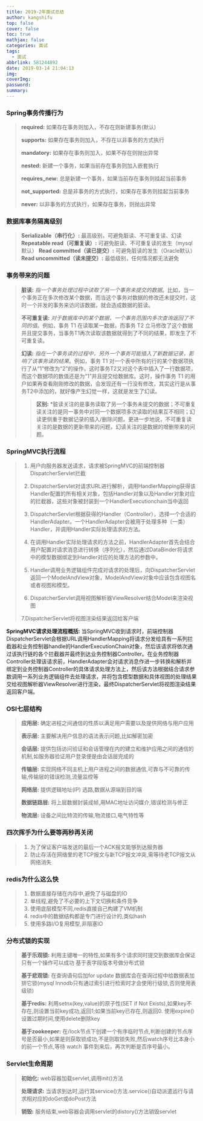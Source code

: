 ```yaml
---
title: 2019-2年面试总结
author: kangshifu
top: false
cover: false
toc: true
mathjax: false
categories: 面试
tags:
  - 面试
abbrlink: 581244892
date: 2019-03-14 21:04:13
img:
coverImg:
password:
summary:
---
```


<!--more-->  

### Spring事务传播行为

>**required:** 如果存在事务则加入，不存在则新建事务(默认)
>
>**supports:** 如果存在事务则加入，不存在以非事务的方式执行
>
>**mandatory:** 如果存在事务则加入，如果不存在则抛出异常
>
>**nested:** 新建一个事务，如果当前存在事务则加入嵌套执行
>
>**requires_new:** 总是新建一个事务，如果当前存在事务则挂起当前事务
>
>**not_supported:** 总是非事务的方式执行，如果存在事务则挂起当前事务
>
>**never:** 以非事务的方式执行，如果存在事务，则抛出异常


### 数据库事务隔离级别

>**Serializable（串行化）:** 最高级别，可避免脏读、不可重复读、幻读
>**Repeatable read（可重复读）:** 可避免脏读、不可重复读的发生（mysql默认）
>**Read committed（读已提交）:** 可避免脏读的发生（Oracle默认）
>**Read uncommitted（读未提交）:** 最低级别，任何情况都无法避免



### 事务带来的问题

>**脏读:** *指一个事务处理过程中读取了另一个事务未提交的数据*。比如，当一个事务正在多次修改某个数据，而当这个事务对数据的修改还未提交时，这时一个并发的事务来访问该数据，就会造成数据的脏读。
>
>**不可重复读:** *对于数据库中的某个数据，一个事务范围内多次查询返回了不同的值*。例如，事务 T1 在读取某一数据，而事务 T2 立马修改了这个数据并且提交事务，当事务T1再次读取该数据就得到了不同的结果，即发生了不可重复读。
>
>**幻读:** *指在一个事务读的过程中，另外一个事务可能插入了新数据记录，影响了该事务读的结果*。例如，事务 T1 对一个表中所有的行的某个数据项执行了从“1”修改为“2”的操作，这时事务T2又对这个表中插入了一行数据项，而这个数据项的数值还是为“1”并且提交给数据库。这时，操作事务 T1 的用户如果再查看刚刚修改的数据，会发现还有一行没有修改，其实这行是从事务T2中添加的，就好像产生幻觉一样，这就是发生了幻读。
>
>>**区别:** *脏读关注的是事务读取了另一个事务未提交的数据；不可重复读关注的是同一事务中对同一个数据项多次读取的结果互不相同；幻读更侧重于数据记录的插入/删除问题。更进一步地说，不可重复读关注的是数据的更新带来的问题，幻读关注的是数据的增删带来的问题。


### SpringMVC执行流程

> 1. 用户向服务器发送请求，请求被SpringMVC的前端控制器DispatcherServlet拦截
>
> 2. DispatcherServlet对请求URL进行解析，调用HandlerMapping获得该Handler配置的所有相关对象，包括Handler对象以及Handler对象对应的拦截器，这些对象被封装到一个HandlerExecutionchain当中返回
>
> 3. DispatcherServlet根据获得的Handler（Controller），选择一个合适的HandlerAdapter。一个HandlerAdapter会被用于处理多种（一类）Handler，并调用Handler实际处理请求的方法。
>
> 4. 在调用Handler实际处理请求的方法之前，HandlerAdapter首先会结合用户配置对请求消息进行转换（序列化），然后通过DataBinder将请求中的模型数据绑定到Handler对应的处理方法的参数中。
>
> 5. Handler调用业务逻辑组件完成对请求的处理后，向DispatcherServlet返回一个ModelAndView对象，ModelAndView对象中应该包含视图名或者视图和模型。
>
> 6. DispatcherServlet调用视图解析器ViewResolver结合Model来渲染视图
>
> 7.DispatcherServlet将视图渲染结果返回给客户端

**SpringMVC请求处理流程概括:** 当SpringMVC收到请求时，前端控制器DispatcherServlet会根据URL调用HandlerMapping将请求分发给具有一系列拦截器和业务控制器handle的HandlerExecutionChain对象，然后该请求将依次通过该执行链的各个拦截器并最终到达业务控制器Controller。在业务控制器Controller处理该请求前，HandlerAdapter会对请求消息作进一步转换和解析并绑定到业务控制器Controller的具体请求处理方法上，然后该方法根据结合请求参数调用一系列业务逻辑组件去处理请求，并将包含模型数据和具体视图的处理结果交给视图解析器ViewResolver进行渲染，最终DispatcherServlet将视图渲染结果返回客户端。


### OSI七层结构
>**应用层:** 确定进程之间通信的性质以满足用户需要以及提供网络与用户应用
>
>**表示层:** 主要解决用户信息的语法表示问题,比如解密加密
>
>**会话层:** 提供包括访问验证和会话管理在内的建立和维护应用之间的通信的机制,如服务器验证用户登录便是由会话层完成的
>
>**传输层:** 实现网络不同主机上用户进程之间的数据通信,可靠与不可靠的传输,传输层的错误检测,流量监控等
>
>**网络层:** 提供逻辑地址(IP) 选路,数据从源端到目的端
>
>**数据链路层:** 将上层数据封装成帧,用MAC地址访问媒介,错误检测与修正
>
>**物流层:** 设备之间比特流的传输,物流接口,电气特性等

### 四次挥手为什么要等两秒再关闭
> 1. 为了保证客户端发送的最后一个ACK报文能够到达服务器
> 2. 防止存活在网络里的老TCP报文与新TCP报文冲突,需等待老TCP报文从网络消失

### redis为什么这么快
> 1. 数据直接存储在内存中,避免了与磁盘的IO
> 2. 单线程,避免了不必要的上下文切换和条件竞争
> 3. 使用底层模型不同,redis直接自己构建了VM机制
> 4. redis中的数据结构都是专门进行设计的,类似hash
> 5. 使用多路I/O复用模型,非阻塞IO

### 分布式锁的实现
> **基于乐观锁:** 利用主键唯一的特性,如果有多个请求同时提交到数据库会保证只有一个操作可以成功  基于表字段版本号做分布式锁
>
> **基于悲观锁:** 在查询语句后加for update 数据库会在查询过程中给数据表加排它锁(mysql Innodb只有通过索引进行检索时才会使用行级锁,否则使用表级锁)
>
> **基于redis:** 利用setnx(key,value)的原子性(SET if Not Exists),如果key不存在,则设置当前key成功,返回1;如果当前key已存在,则返回0. 使用expire()设置过期时间,使用delete删除key
>
> **基于zookeeper:** 在/lock节点下创建一个有序临时节点,判断创建的节点序号是否最小,如果是则获取锁成功,不是则取锁失败,然后watch序号比本身小的前一个节点,等待 watch 事件到来后，再次判断是否序号最小。


### Servlet生命周期
>**初始化:** web容器加载servlet,调用init()方法
>
>**处理请求:** 当请求到达时,运行其service()方法.service()自动派遣运行与请求相对应的doGet或doPost方法
>
>**销毁:** 服务结束,web容器会调用servlet的distory()方法销毁servlet



















